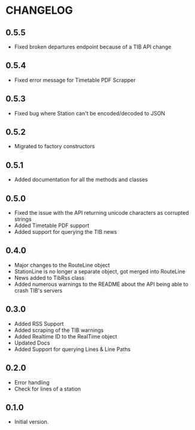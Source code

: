 # CHANGELOG

## 0.5.5

- Fixed broken departures endpoint because of a TIB API change

## 0.5.4

- Fixed error message for Timetable PDF Scrapper

## 0.5.3

- Fixed bug where Station can't be encoded/decoded to JSON

## 0.5.2

- Migrated to factory constructors

## 0.5.1

- Added documentation for all the methods and classes

## 0.5.0

- Fixed the issue with the API returning unicode characters as corrupted strings
- Added Timetable PDF support
- Added support for querying the TIB news

## 0.4.0

- Major changes to the RouteLine object
- StationLine is no longer a separate object, got merged into RouteLine
- News added to TibRss class
- Added numerous warnings to the README about the API being able to crash TIB's servers

## 0.3.0

- Added RSS Support
- Added scraping of the TIB warnings
- Added Realtime ID to the RealTime object
- Updated Docs
- Added Support for querying Lines & Line Paths

## 0.2.0

- Error handling
- Check for lines of a station

## 0.1.0

- Initial version.
